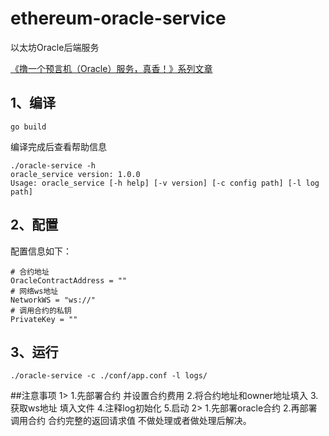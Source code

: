 # ethereum-oracle-service
以太坊Oracle后端服务

[《撸一个预言机（Oracle）服务，真香！》系列文章](https://www.jianshu.com/c/4b0a4137dcb8)

## 1、编译
```
go build
```
编译完成后查看帮助信息

```
./oracle-service -h
oracle_service version: 1.0.0
Usage: oracle_service [-h help] [-v version] [-c config path] [-l log path]
```
## 2、配置

配置信息如下：

```
# 合约地址
OracleContractAddress = ""
# 网络ws地址
NetworkWS = "ws://"
# 调用合约的私钥
PrivateKey = ""
```

## 3、运行
```
./oracle-service -c ./conf/app.conf -l logs/
```

##注意事项
1>
1.先部署合约 并设置合约费用
2.将合约地址和owner地址填入
3.获取ws地址 填入文件
4.注释log初始化
5.启动
2>
1.先部署oracle合约
2.再部署调用合约 合约完整的返回请求值 不做处理或者做处理后解决。
